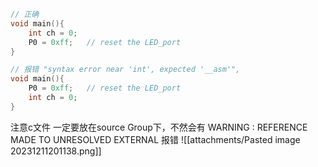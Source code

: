 ```c
// 正确
void main(){
    int ch = 0;
    P0 = 0xff;   // reset the LED_port
}

// 报错 "syntax error near 'int', expected '__asm'",
void main(){
    P0 = 0xff;   // reset the LED_port
    int ch = 0;
}
```


注意c文件 一定要放在source Group下，不然会有
WARNING : REFERENCE MADE TO UNRESOLVED EXTERNAL 报错
![[attachments/Pasted image 20231211201138.png]]